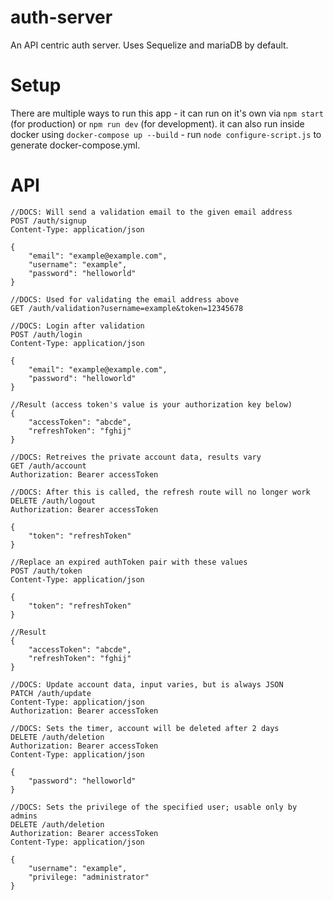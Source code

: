 # auth-server

An API centric auth server. Uses Sequelize and mariaDB by default.

# Setup

There are multiple ways to run this app - it can run on it's own via `npm start` (for production) or `npm run dev` (for development). it can also run inside docker using `docker-compose up --build` - run `node configure-script.js` to generate docker-compose.yml.

# API

```
//DOCS: Will send a validation email to the given email address
POST /auth/signup
Content-Type: application/json

{
	"email": "example@example.com",
	"username": "example",
	"password": "helloworld"
}

//DOCS: Used for validating the email address above
GET /auth/validation?username=example&token=12345678

//DOCS: Login after validation
POST /auth/login
Content-Type: application/json

{
	"email": "example@example.com",
	"password": "helloworld"
}

//Result (access token's value is your authorization key below)
{
	"accessToken": "abcde",
	"refreshToken": "fghij"
}

//DOCS: Retreives the private account data, results vary
GET /auth/account
Authorization: Bearer accessToken

//DOCS: After this is called, the refresh route will no longer work
DELETE /auth/logout
Authorization: Bearer accessToken

{
	"token": "refreshToken"
}

//Replace an expired authToken pair with these values
POST /auth/token
Content-Type: application/json

{
	"token": "refreshToken"
}

//Result
{
	"accessToken": "abcde",
	"refreshToken": "fghij"
}

//DOCS: Update account data, input varies, but is always JSON
PATCH /auth/update
Content-Type: application/json
Authorization: Bearer accessToken

//DOCS: Sets the timer, account will be deleted after 2 days
DELETE /auth/deletion
Authorization: Bearer accessToken
Content-Type: application/json

{
	"password": "helloworld"
}

//DOCS: Sets the privilege of the specified user; usable only by admins
DELETE /auth/deletion
Authorization: Bearer accessToken
Content-Type: application/json

{
	"username": "example",
	"privilege: "administrator"
}
```
